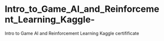 # Intro_to_Game_AI_and_Reinforcement_Learning_Kaggle-
Intro to Game AI and Reinforcement Learning Kaggle certifificate
